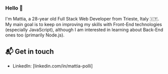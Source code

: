 ### Hello 👋

I'm Mattia, a 28-year old Full Stack Web Developer from Trieste, Italy 🇮🇹. My main goal is to keep on improving my skills with Front-End technologies (especially JavaScript), although I am interested in learning about Back-End ones too (primarily Node.js).

<!-- You can see my professional portfolio on [].   -->

## 📬 Get in touch

- LinkedIn: [linkedin.com/in/mattia-polli]